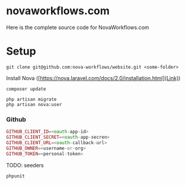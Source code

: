 # novaworkflows.com

Here is the complete source code for NovaWorkflows.com

# Setup
```
git clone git@github.com:nova-workflows/website.git <some-folder>
```

Install Nova ([https://nova.laravel.com/docs/2.0/installation.html](Link))

```
composer update
```
```
php artisan migrate
php artisan nova:user
```

### Github
```php
GITHUB_CLIENT_ID=<oauth-app-id>
GITHUB_CLIENT_SECRET=<oauth-app-secren>
GITHUB_CLIENT_URL=<oauth-callback-url>
GITHUB_OWNER=<username-or-org>
GITHUB_TOKEN=<personal-token>
```

TODO: seeders

```
phpunit
```
